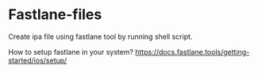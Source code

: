 # Fastlane-files
Create ipa file using fastlane tool by running shell script.


How to setup fastlane in your system?
https://docs.fastlane.tools/getting-started/ios/setup/
